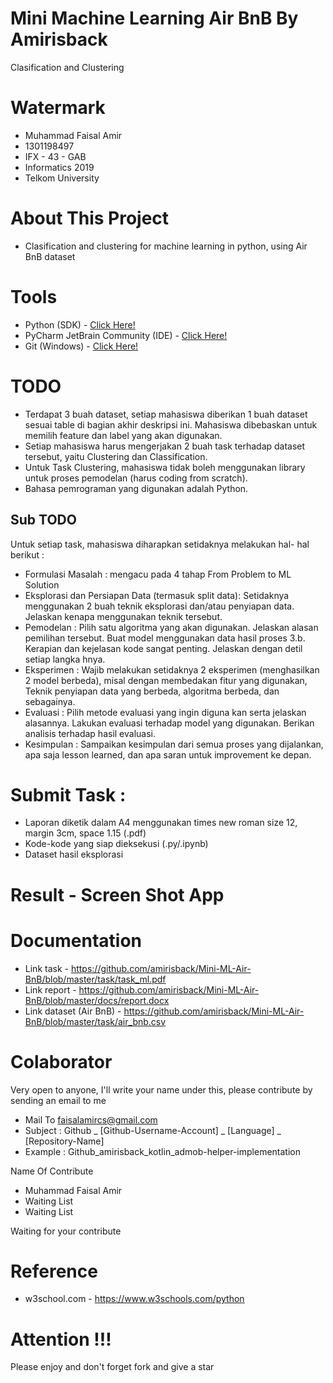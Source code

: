 # Mini Machine Learning Air BnB By Amirisback
Clasification and Clustering

# Watermark
- Muhammad Faisal Amir
- 1301198497
- IFX - 43 - GAB
- Informatics 2019
- Telkom University

# About This Project
- Clasification and clustering for machine learning in python, using Air BnB dataset

# Tools
- Python (SDK) - [Click Here!](https://www.python.org/downloads/)
- PyCharm JetBrain Community (IDE) - [Click Here!](https://www.jetbrains.com/pycharm/download/download-thanks.html?platform=windows&code=PCC)
- Git (Windows) - [Click Here!](https://git-scm.com/download/win) 

# TODO
- Terdapat 3 buah dataset, setiap mahasiswa  diberikan 1 buah  dataset sesuai table di bagian akhir deskripsi ini.  Mahasiswa dibebaskan untuk memilih feature dan label yang akan digunakan.  
- Setiap mahasiswa  harus  mengerjakan 2 buah task  terhadap dataset tersebut, yaitu Clustering dan  Classification. 
- Untuk Task Clustering, mahasiswa  tidak boleh menggunakan library   untuk proses pemodelan (harus coding from scratch). 
- Bahasa pemrograman yang digunakan adalah Python. 

## Sub TODO
Untuk setiap task, mahasiswa diharapkan setidaknya melakukan hal- hal berikut :  
- Formulasi Masalah : mengacu pada 4 tahap From Problem to ML Solution  
- Eksplorasi dan Persiapan Data (termasuk split data): Setidaknya menggunakan 2 buah teknik eksplorasi dan/atau penyiapan data. Jelaskan kenapa menggunakan teknik tersebut.  
- Pemodelan : Pilih satu algoritma yang akan digunakan. Jelaskan alasan pemilihan tersebut. Buat model menggunakan data hasil proses 3.b. Kerapian dan kejelasan kode sangat penting. Jelaskan dengan detil setiap langka hnya. 
- Eksperimen : Wajib melakukan setidaknya 2 eksperimen (menghasilkan 2 model berbeda), misal dengan membedakan fitur yang digunakan, Teknik penyiapan data yang berbeda, algoritma berbeda, dan sebagainya.  
- Evaluasi : Pilih metode evaluasi yang ingin diguna kan serta jelaskan alasannya. Lakukan evaluasi terhadap model yang digunakan. Berikan analisis terhadap hasil evaluasi.  
- Kesimpulan : Sampaikan kesimpulan dari semua proses yang dijalankan, apa saja lesson learned, dan apa saran untuk improvement ke depan.
 
# Submit Task :
- Laporan diketik dalam A4 menggunakan   times new roman size 12, margin 3cm, space 1.15 (.pdf)  
- Kode-kode yang siap dieksekusi (.py/.ipynb) 
- Dataset hasil eksplorasi 

# Result - Screen Shot App

# Documentation
- Link task - https://github.com/amirisback/Mini-ML-Air-BnB/blob/master/task/task_ml.pdf
- Link report - https://github.com/amirisback/Mini-ML-Air-BnB/blob/master/docs/report.docx
- Link dataset (Air BnB) -  https://github.com/amirisback/Mini-ML-Air-BnB/blob/master/task/air_bnb.csv

# Colaborator
Very open to anyone, I'll write your name under this, please contribute by sending an email to me

- Mail To faisalamircs@gmail.com
- Subject : Github _ [Github-Username-Account] _ [Language] _ [Repository-Name]
- Example : Github_amirisback_kotlin_admob-helper-implementation

Name Of Contribute
- Muhammad Faisal Amir
- Waiting List
- Waiting List

Waiting for your contribute

# Reference
- w3school.com - https://www.w3schools.com/python

# Attention !!!
Please enjoy and don't forget fork and give a star